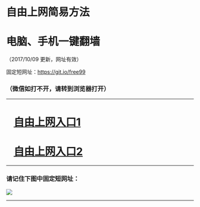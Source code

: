 ﻿# 自由上网简易方法

# 电脑、手机一键翻墙

（2017/10/09 更新，网址有效）

固定短网址：https://git.io/free99

### （微信如打不开，请转到浏览器打开）


***





# &nbsp;&nbsp; <a href="http://ft1363816999.fwq-tz-1001.info/fwqtz01.html?t=100900114321 " target="_blank">自由上网入口1</a>
# &nbsp;&nbsp; <a href="http://ft474830233.fwq-tz-1002.info/fwqtz02.html?t=10090015321 " target="_blank">自由上网入口2</a>
***

### 请记住下图中固定短网址：

<img src="https://s3-us-west-2.amazonaws.com/fwq-1001/yjfq-20170905okok.png" /> 


***

